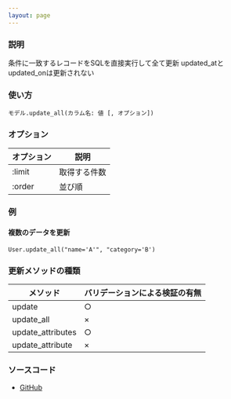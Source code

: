 ```yaml
---
layout: page
---
```

### 説明
条件に一致するレコードをSQLを直接実行して全て更新
updated_atとupdated_onは更新されない

### 使い方
    モデル.update_all(カラム名: 値 [, オプション])

### オプション

オプション  | 説明
------- | -------
:limit | 取得する件数
:order | 並び順

### 例

#### 複数のデータを更新
    User.update_all("name='A'", "category='B')

### 更新メソッドの種類

メソッド           | バリデーションによる検証の有無
----------------- | ---------------
update            | ○
update_all        | ×
update_attributes | ○
update_attribute  | ×

### ソースコード
* [GitHub](https://github.com/rails/rails/blob/f33d52c95217212cbacc8d5e44b5a8e3cdc6f5b3/activerecord/lib/active_record/relation.rb#L432)
